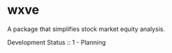# wxve

A package that simplifies stock market equity analysis.

Development Status :: 1 - Planning
